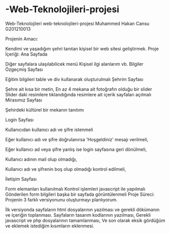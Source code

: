 # -Web-Teknolojileri-projesi
Web-Teknolojileri
web-teknolojileri-projesi Muhammed Hakan Cansu G201210013

Projenin Amacı:

Kendimi ve yaşadığım şehri tanıtan kişisel bir web sitesi geliştirmek.
Proje İçeriği: Ana Sayfada

Diğer sayfalara ulaşılabilicek menü
Kişisel ilgi alanlarım vb. Bilgiler
Özgeçmiş Sayfası

Eğitim bilgileri table ve div kullanarak oluşturulmalı
Şehrim Sayfası

Şehre ait kısa bir metin,
En az 4 mekana ait fotoğrafın olduğu bir slider
Slider daki resimlere tıklandığında resimlere ait içerik sayfaları açılmalı
Mirasımız Sayfası

Şehirdeki kültürel bir mekanın tanıtımı

Login Sayfası

Kullanıcıdan kullanıcı adı ve şifre istenmeli

Eğer kullanıcı adı ve şifre doğrulanırsa 'Hoşgeldiniz' mesajı verilmeli,

Eğer kullanıcı ad veya şifre yanlış ise login sayfasına geri dönülmeli,

Kullanıcı adının mail olup olmadığı,

Kullanıcı adı ve şifrenin boş olup olmadığı kontrol edilmeli,

İletişim Sayfası

Form elemanları kullanılmalı
Kontrol işlemleri javascript ile yapılmalı
Gönderilen form bilgileri başka bir sayfada görüntülenmeli
Proje Süreci: Projenin 3 farklı versiyonunu oluşturmayı planlıyorum.

İlk versiyonda sayfaların html dosyalarının yazılması ve gerekli dökümanın ve içeriğin toplanması. Sayfaların tasarım kodlarının yazılması,
Gerekli javascript ve php dosyalarının tamamlanması,
Ve son olarak eksik gördüğüm ve eklemek istediğim kısımların eklenmesi.
